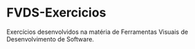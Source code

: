 # FVDS-Exercicios
Exercícios desenvolvidos na matéria de Ferramentas Visuais de Desenvolvimento de Software.
